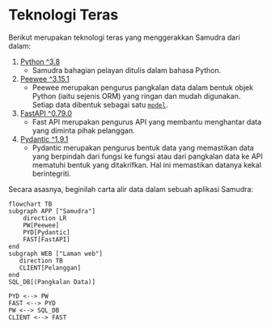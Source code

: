 # Teknologi Teras

Berikut merupakan teknologi teras yang menggerakkan Samudra dari dalam:

1. [Python ^3.8](https://www.python.org/)
    - Samudra bahagian pelayan ditulis dalam bahasa Python.
2. [Peewee ^3.15.1](http://docs.peewee-orm.com/en/latest/index.html)
    - Peewee merupakan pengurus pangkalan data dalam bentuk objek Python (iaitu sejenis ORM) yang ringan dan mudah
      digunakan. Setiap data dibentuk sebagai satu [`model`](model.md).
3. [FastAPI ^0.79.0](https://fastapi.tiangolo.com/)
    - Fast API merupakan pengurus API yang membantu menghantar data yang diminta pihak pelanggan.
4. [Pydantic ^1.9.1](https://pydantic-docs.helpmanual.io/)
    - Pydantic merupakan pengurus bentuk data yang memastikan data yang berpindah dari fungsi ke fungsi atau dari
      pangkalan data ke API mematuhi bentuk yang ditakrifkan. Hal ini memastikan datanya kekal berintegriti.

Secara asasnya, beginilah carta alir data dalam sebuah aplikasi Samudra:

```mermaid
flowchart TB
subgraph APP ["Samudra"]
    direction LR
    PW[Peewee]
    PYD[Pydantic]
    FAST[FastAPI]
end
subgraph WEB ["Laman web"]
   direction TB
   CLIENT[Pelanggan]
end
SQL_DB[(Pangkalan Data)]

PYD <--> PW
FAST <--> PYD
PW <--> SQL_DB
CLIENT <--> FAST
```
